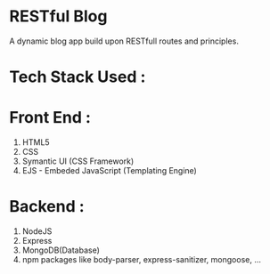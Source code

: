 # RESTful Blog
A dynamic blog app build upon RESTfull routes and principles.

# Tech Stack Used :
  # Front End :
  1. HTML5
  2. CSS
  3. Symantic UI (CSS Framework)
  4. EJS - Embeded JavaScript (Templating Engine)
  # Backend :
  1. NodeJS
  2. Express
  3. MongoDB(Database)
  4. npm packages like 
            body-parser,
            express-sanitizer, 
            mongoose,
            ...
           
